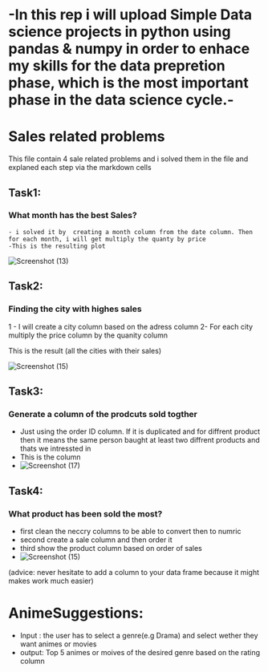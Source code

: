 
# -In this rep i will upload Simple Data science projects in python using pandas & numpy in order to enhace my skills for the data prepretion phase, which is the most important phase in the data science cycle.-




# Sales related problems
This file contain 4 sale related problems and i solved them in the file and explaned each step via the markdown cells

## Task1:
### What month has the best Sales?
    - i solved it by  creating a month column from the date column. Then for each month, i will get multiply the quanty by price
    -This is the resulting plot


![Screenshot (13)](https://github.com/iLawFD/simple-data-science-projects/assets/88871860/74c2520f-a106-45ea-9c9d-d873e03c20a5)

## Task2:
### Finding the city with highes sales
  1 - I will create a city column based on the adress column
 2- For each city multiply the price column by the quanity column

 This is the result (all the cities with their sales)
 
![Screenshot (15)](https://github.com/iLawFD/simple-data-science-projects/assets/88871860/43ed1910-4931-4b75-b306-26f5e9d0bc44)

## Task3:
### Generate a column of the prodcuts sold togther
- Just using the order ID column. If it is duplicated and for diffrent product then it means the same person baught at least two diffrent products and thats we intressted in
- This is the column
- ![Screenshot (17)](https://github.com/iLawFD/simple-data-science-projects/assets/88871860/1daf487b-f300-47e7-9596-c05015612b2e)

## Task4:
### What product has been sold the most?
  - first clean the neccry columns to be able to convert then to numric
  - second create a sale column and then order it
  - third show the product column based on order of sales
  - ![Screenshot (15)](https://github.com/iLawFD/simple-data-science-projects/assets/88871860/5e7af2fc-8618-47d0-b6f2-e626c89604e3)


(advice: never hesitate to add a column to your data frame because it might makes work much easier)

# AnimeSuggestions:
- Input : the user has to select a genre(e.g Drama) and select wether they want animes or movies
- output: Top 5 animes or moives of the desired genre based on the rating column 



